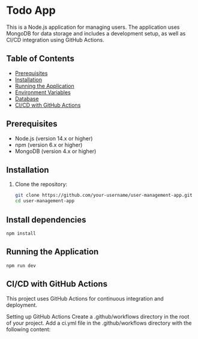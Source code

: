 # Todo App

This is a Node.js application for managing users. The application uses MongoDB for data storage and includes a development setup, as well as CI/CD integration using GitHub Actions.

## Table of Contents
- [Prerequisites](#prerequisites)
- [Installation](#installation)
- [Running the Application](#running-the-application)
- [Environment Variables](#environment-variables)
- [Database](#database)
- [CI/CD with GitHub Actions](#cicd-with-github-actions)

## Prerequisites
- Node.js (version 14.x or higher)
- npm (version 6.x or higher)
- MongoDB (version 4.x or higher)

## Installation
1. Clone the repository:
   ```sh
   git clone https://github.com/your-username/user-management-app.git
   cd user-management-app

## Install dependencies
    npm install

## Running the Application
    npm run dev

## CI/CD with GitHub Actions
This project uses GitHub Actions for continuous integration and deployment.

Setting up GitHub Actions
Create a .github/workflows directory in the root of your project.
Add a ci.yml file in the .github/workflows directory with the following content: